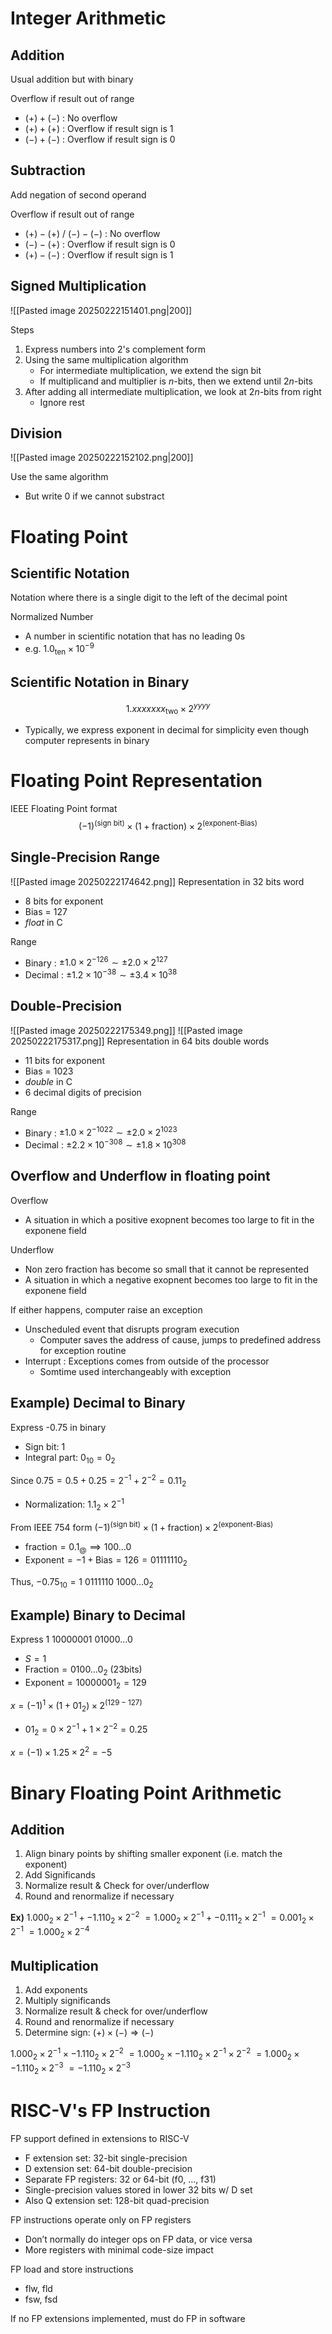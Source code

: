# Integer Arithmetic
## Addition
Usual addition but with binary

Overflow if result out of range
- $(+)+(-)$ : No overflow
- $(+)+(+)$ : Overflow if result sign is 1
- $(-)+(-)$ : Overflow if result sign is 0

## Subtraction
Add negation of second operand

Overflow if result out of range
- $(+)-(+)$ / $(-)-(-)$ : No overflow
- $(-)-(+)$ : Overflow if result sign is 0
- $(+)-(-)$ : Overflow if result sign is 1

## Signed Multiplication
![[Pasted image 20250222151401.png|200]]

Steps
1. Express numbers into 2's complement form
2. Using the same multiplication algorithm
	- For intermediate multiplication, we extend the sign bit
	- If multiplicand and multiplier is $n$-bits, then we extend until $2n$-bits
3. After adding all intermediate multiplication, we look at $2n$-bits from right
	- Ignore rest

## Division
![[Pasted image 20250222152102.png|200]]

Use the same algorithm
- But write 0 if we cannot substract

# Floating Point
## Scientific Notation
Notation where there is a single digit to the left of the decimal point

Normalized Number
- A number in scientific notation that has no leading 0s
- e.g. $1.0_{\text{ten}}\times10^{-9}$

## Scientific Notation in Binary
$$1.x x x x x x x _{\text{two}}\times{2}^{ y y y y}$$
- Typically, we express exponent in decimal for simplicity even though computer represents in binary

# Floating Point Representation
IEEE Floating Point format
$$(-1)^{\text{(sign bit)}}\times(1+\text{fraction})\times2^{\text{(exponent-Bias)}}$$

## Single-Precision Range
![[Pasted image 20250222174642.png]]
Representation in 32 bits word
- 8 bits for exponent
- Bias = 127
- *float* in C

Range
- Binary : $\pm 1.0\times 2^{-126}\sim \pm 2.0 \times 2^{127}$
- Decimal : $\pm 1.2\times 10^{-38} \sim \pm 3.4\times 10^{38}$

## Double-Precision
![[Pasted image 20250222175349.png]]
![[Pasted image 20250222175317.png]]
Representation in 64 bits double words
- 11 bits for exponent
- Bias = 1023
- *double* in C
- 6 decimal digits of precision

Range
- Binary : $\pm 1.0\times 2^{-1022}\sim \pm 2.0 \times 2^{1023}$
- Decimal : $\pm 2.2\times 10^{-308} \sim \pm 1.8\times 10^{308}$

## Overflow and Underflow in floating point
Overflow
- A situation in which a positive exopnent becomes too large to fit in the exponene field

Underflow
- Non zero fraction has become so small that it cannot be represented
- A situation in which a negative exopnent becomes too large to fit in the exponene field

If either happens, computer raise an exception
- Unscheduled event that disrupts program execution
	- Computer saves the address of cause, jumps to predefined address for exception routine
- Interrupt : Exceptions comes from outside of the processor
	- Somtime used interchangeably with exception

## Example) Decimal to Binary
Express -0.75 in binary
- Sign bit: 1
- Integral part: $0_{10}=0_{2}$

Since $0.75=0.5+0.25 =2^{-1}+2^{-2}=0.11_{2}$
- Normalization: $1.1_{2}\times {2}^{-1}$

From IEEE 754 form $(-1)^{\text{(sign bit)}}\times(1+\text{fraction})\times2^{\text{(exponent-Bias)}}$
- $\text{fraction}=0.1_{@}\implies 100\dots{0}$
- $\text{Exponent}=-1+\text{Bias}=126=01111110_{2}$

Thus, $-0.75_{10}=1\text{ }0111110\text{ }1000\dots0_{2}$

## Example) Binary to Decimal
Express $1\text{ }10000001\text{ }01000\dots 0$
- $S=1$
- $\text{Fraction} = 0100\dots 0_{2}$ (23bits)
- $\text{Exponent}=10000001_{2}=129$

$x=(-1)^{1}\times(1+01_{2})\times 2^{(129-127)}$
- $01_{2}=0\times2^{-1}+1\times 2^{-2}=0.25$

$x=(-1)\times 1.25\times {2}^{2}=-5$

# Binary Floating Point Arithmetic
## Addition
1. Align binary points by shifting smaller exponent (i.e. match the exponent)
2. Add Significands
3. Normalize result & Check for over/underflow
4. Round and renormalize if necessary

**Ex)**
$1.000_{2}\times 2^{-1}+ -1.110_{2}\times 2^{-2}$
$= 1.000_{2} \times 2^{-1}+ -0.111_{2}\times 2^{-1}$
$=0.001_{2}\times 2^{-1}$
$=1.000_{2}\times 2^{-4}$

## Multiplication
1. Add exponents
2. Multiply significands
3. Normalize result & check for over/underflow
4. Round and renormalize if necessary
5. Determine sign: $(+) \times (-) \Rightarrow (-)$

$1.000_2 \times 2^{-1} \times -1.110_2 \times 2^{-2}$
$=1.000_2 \times -1.110_2 \times 2^{-1} \times 2^{-2}$
$=1.000_2 \times -1.110_2 \times 2^{-3}$
$=-1.110_{2} \times 2^{-3}$

# RISC-V's FP Instruction
FP support defined in extensions to RISC-V 
- F extension set: 32-bit single-precision 
- D extension set: 64-bit double-precision 
- Separate FP registers: 32 or 64-bit (f0, …, f31) 
- Single-precision values stored in lower 32 bits w/ D set 
- Also Q extension set: 128-bit quad-precision

FP instructions operate only on FP registers 
- Don’t normally do integer ops on FP data, or vice versa 
- More registers with minimal code-size impact 

FP load and store instructions 
- flw, fld 
- fsw, fsd 

If no FP extensions implemented, must do FP in software
